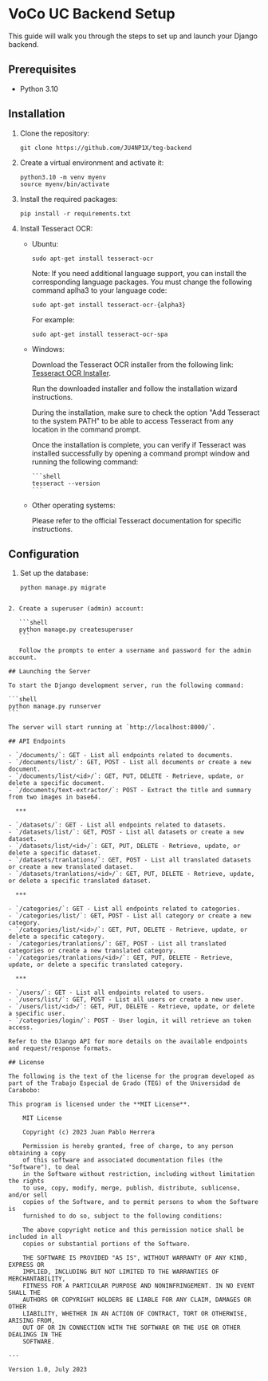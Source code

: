 # VoCo UC Backend Setup

This guide will walk you through the steps to set up and launch your Django backend.

## Prerequisites

- Python 3.10

## Installation

1.  Clone the repository:

    ```shell
    git clone https://github.com/JU4NP1X/teg-backend
    ```

2.  Create a virtual environment and activate it:

    ```shell
    python3.10 -m venv myenv
    source myenv/bin/activate
    ```

3.  Install the required packages:

    ```shell
    pip install -r requirements.txt
    ```

4.  Install Tesseract OCR:

    - Ubuntu:

      ```shell
      sudo apt-get install tesseract-ocr
      ```

      Note: If you need additional language support, you can install the corresponding language packages. You must change the following command aplha3 to your language code:

      ```shell
      sudo apt-get install tesseract-ocr-{alpha3}
      ```

      For example:

      ```shell
      sudo apt-get install tesseract-ocr-spa
      ```

    - Windows:

      Download the Tesseract OCR installer from the following link: [Tesseract OCR Installer](https://github.com/UB-Mannheim/tesseract/wiki).

      Run the downloaded installer and follow the installation wizard instructions.

      During the installation, make sure to check the option "Add Tesseract to the system PATH" to be able to access Tesseract from any location in the command prompt.

      Once the installation is complete, you can verify if Tesseract was installed successfully by opening a command prompt window and running the following command:

          ```shell
          tesseract --version
          ```

    - Other operating systems:

      Please refer to the official Tesseract documentation for specific instructions.

## Configuration

1. Set up the database:

   ```shell
   python manage.py migrate
   ```

````

2. Create a superuser (admin) account:

   ```shell
   python manage.py createsuperuser
   ```

   Follow the prompts to enter a username and password for the admin account.

## Launching the Server

To start the Django development server, run the following command:

```shell
python manage.py runserver
```

The server will start running at `http://localhost:8000/`.

## API Endpoints

- `/documents/`: GET - List all endpoints related to documents.
- `/documents/list/`: GET, POST - List all documents or create a new document.
- `/documents/list/<id>/`: GET, PUT, DELETE - Retrieve, update, or delete a specific document.
- `/documents/text-extractor/`: POST - Extract the title and summary from two images in base64.

  ***

- `/datasets/`: GET - List all endpoints related to datasets.
- `/datasets/list/`: GET, POST - List all datasets or create a new dataset.
- `/datasets/list/<id>/`: GET, PUT, DELETE - Retrieve, update, or delete a specific dataset.
- `/datasets/tranlations/`: GET, POST - List all translated datasets or create a new translated dataset.
- `/datasets/tranlations/<id>/`: GET, PUT, DELETE - Retrieve, update, or delete a specific translated dataset.

  ***

- `/categories/`: GET - List all endpoints related to categories.
- `/categories/list/`: GET, POST - List all category or create a new category.
- `/categories/list/<id>/`: GET, PUT, DELETE - Retrieve, update, or delete a specific category.
- `/categories/tranlations/`: GET, POST - List all translated categories or create a new translated category.
- `/categories/tranlations/<id>/`: GET, PUT, DELETE - Retrieve, update, or delete a specific translated category.

  ***

- `/users/`: GET - List all endpoints related to users.
- `/users/list/`: GET, POST - List all users or create a new user.
- `/users/list/<id>/`: GET, PUT, DELETE - Retrieve, update, or delete a specific user.
- `/categories/login/`: POST - User login, it will retrieve an token access.

Refer to the DJango API for more details on the available endpoints and request/response formats.

## License

The following is the text of the license for the program developed as part of the Trabajo Especial de Grado (TEG) of the Universidad de Carabobo:

This program is licensed under the **MIT License**.

    MIT License

    Copyright (c) 2023 Juan Pablo Herrera

    Permission is hereby granted, free of charge, to any person obtaining a copy
    of this software and associated documentation files (the "Software"), to deal
    in the Software without restriction, including without limitation the rights
    to use, copy, modify, merge, publish, distribute, sublicense, and/or sell
    copies of the Software, and to permit persons to whom the Software is
    furnished to do so, subject to the following conditions:

    The above copyright notice and this permission notice shall be included in all
    copies or substantial portions of the Software.

    THE SOFTWARE IS PROVIDED "AS IS", WITHOUT WARRANTY OF ANY KIND, EXPRESS OR
    IMPLIED, INCLUDING BUT NOT LIMITED TO THE WARRANTIES OF MERCHANTABILITY,
    FITNESS FOR A PARTICULAR PURPOSE AND NONINFRINGEMENT. IN NO EVENT SHALL THE
    AUTHORS OR COPYRIGHT HOLDERS BE LIABLE FOR ANY CLAIM, DAMAGES OR OTHER
    LIABILITY, WHETHER IN AN ACTION OF CONTRACT, TORT OR OTHERWISE, ARISING FROM,
    OUT OF OR IN CONNECTION WITH THE SOFTWARE OR THE USE OR OTHER DEALINGS IN THE
    SOFTWARE.

---

Version 1.0, July 2023
````

